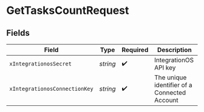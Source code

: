 # GetTasksCountRequest


## Fields

| Field                                        | Type                                         | Required                                     | Description                                  |
| -------------------------------------------- | -------------------------------------------- | -------------------------------------------- | -------------------------------------------- |
| `xIntegrationosSecret`                       | *string*                                     | :heavy_check_mark:                           | IntegrationOS API key                        |
| `xIntegrationosConnectionKey`                | *string*                                     | :heavy_check_mark:                           | The unique identifier of a Connected Account |